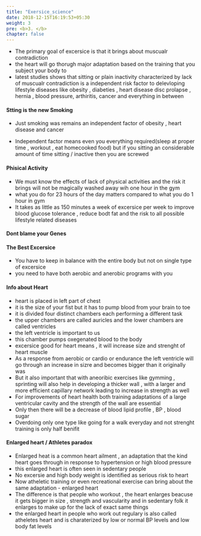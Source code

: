 ```yaml
---
title: "Exersice_science"
date: 2018-12-15T16:19:53+05:30
weight: 3
pre: <b>3. </b>
chapter: false
---
```


- The primary goal of excersice is that it brings about muscualr contradiction
- the heart will go thorugh major adaptation based on the training that you subject your body to
- latest studies shows that sitting or plain inactivity characterized by lack of muscualr contradiction is a independent risk factor to delevloping 
lifestyle diseases like obesity  , diabeties , heart disease disc prolapse , hernia , blood pressure,  arthiritis, cancer and everything in between 

#### Stting is the new Smoking

- Just smoking was remains an independent factor of obesity , heart disease and cancer

- Independent factor means even you everything required(sleep at proper time , workout , eat homecooked food) but if you sitting an considerable amount of time sitting / inactive then you are screwed

#### Phisical Activity
- We must know the effects of lack of physical activities and the risk it brings will not be magically washed away wih one hour in the gym
- what you do for 23 hours of the day matters compared to what you do 1 hour in gym
- It takes as little as 150 minutes a week of excersice per week to improve blood glucose tolerance  , reduce bodt fat and the risk to all possible lifestyle related diseases

#### Dont blame your Genes

#### The Best Excersice

- You have to keep in balance with the entire body but not on single type of excersice
- you need to have both aerobic and anerobic programs with you

#### Info about Heart
- heart is placed in left part of chest
- it is the size of your fist but it has to pump blood from your brain to toe 
- it is divided four distinct chambers each performing a different task
- the upper chambers are called auricles and the lower chambers are called ventricles
- the left ventricle is important to us
- this chamber pumps oxegenated blood to the body
- excersice good for heart means , it will increase size and strenght of heart muscle
- As  a response from aerobic or cardio or endurance the left ventricle will go through an increase in sizre and becomes bigger than it originally was
- But it also important that with aneoribic exercises like gymming , sprinting will also help in developing a thicker wall , with a larger and more efficient capillary network leading to increase in strength as well
- For improvements of heart health both training adaptations of a large ventricular cavity and the strength of the wall are essential
- Only then there will be a decrease of blood lipid profile , BP , blood sugar
- Overdoing only one type like going for a walk everyday and not strenght training is only half benifit

#### Enlarged heart / Athletes paradox

- Enlarged heat is a common heart ailment , an adaptation that the kind heart goes through in response to hypertension or high blood pressure
- this enlarged heart is often seen in sedentary people
- No excersie and high body weight is identified as serious risk to heart
- Now atheletic training or even recreational exercise can bring about the same adaptation - enlarged heart
- The difference is that people who workout , the heart enlarges beacuse it gets bigger in size , strength and vascularity and in  sedentary folk it enlarges to make up for the lack of exact same things
- the enlarged heart in people who work out regulary is also called atheletes heart and is charaterized by low or normal BP levels and low body fat levels
